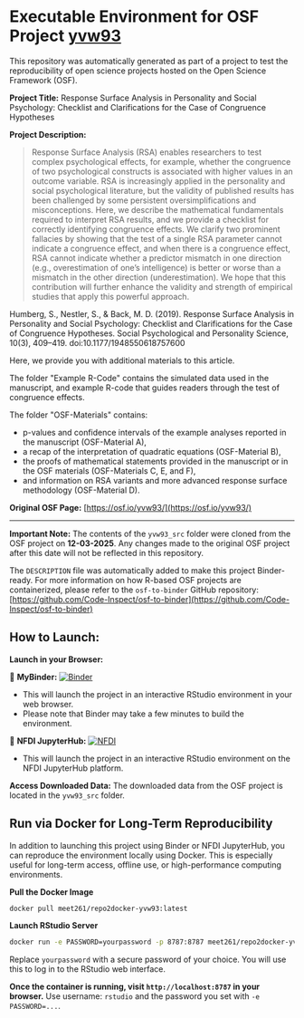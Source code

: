 # Executable Environment for OSF Project [yvw93](https://osf.io/yvw93/)

This repository was automatically generated as part of a project to test the reproducibility of open science projects hosted on the Open Science Framework (OSF).

**Project Title:** Response Surface Analysis in Personality and Social Psychology: Checklist and Clarifications for the Case of Congruence Hypotheses

**Project Description:**
> Response Surface Analysis (RSA) enables researchers to test complex psychological effects, for example, whether the congruence of two psychological constructs is associated with higher values in an outcome variable. RSA is increasingly applied in the personality and social psychological literature, but the validity of published results has been challenged by some persistent oversimplifications and misconceptions. Here, we describe the mathematical fundamentals required to interpret RSA results, and we provide a checklist for correctly identifying congruence effects. We clarify two prominent fallacies by showing that the test of a single RSA parameter cannot indicate a congruence effect, and when there is a congruence effect, RSA cannot indicate whether a predictor mismatch in one direction (e.g., overestimation of one’s intelligence) is better or worse than a mismatch in the other direction (underestimation). We hope that this contribution will further enhance the validity and strength of empirical studies that apply this powerful approach.

Humberg, S., Nestler, S., &amp; Back, M. D. (2019). Response Surface Analysis in Personality and Social Psychology: Checklist and Clarifications for the Case of Congruence Hypotheses. Social Psychological and Personality Science, 10(3), 409–419. doi:10.1177/1948550618757600

Here, we provide you with additional materials to this article. 

The folder "Example R-Code" contains the simulated data used in the manuscript, and example R-code that guides readers through the test of congruence effects.

The folder "OSF-Materials" contains:
- p-values and confidence intervals of the example analyses reported in the manuscript (OSF-Material A), 
- a recap of the interpretation of quadratic equations (OSF-Material B), 
- the proofs of mathematical statements provided in the manuscript or in the OSF materials (OSF-Materials C, E, and F), 
- and information on RSA variants and more advanced response surface methodology (OSF-Material D). 

**Original OSF Page:** [https://osf.io/yvw93/](https://osf.io/yvw93/)

---

**Important Note:** The contents of the `yvw93_src` folder were cloned from the OSF project on **12-03-2025**. Any changes made to the original OSF project after this date will not be reflected in this repository.

The `DESCRIPTION` file was automatically added to make this project Binder-ready. For more information on how R-based OSF projects are containerized, please refer to the `osf-to-binder` GitHub repository: [https://github.com/Code-Inspect/osf-to-binder](https://github.com/Code-Inspect/osf-to-binder)

## How to Launch:

**Launch in your Browser:**

🚀 **MyBinder:** [![Binder](https://mybinder.org/badge_logo.svg)](https://mybinder.org/v2/gh/code-inspect-binder/osf_yvw93/HEAD?urlpath=rstudio)

   * This will launch the project in an interactive RStudio environment in your web browser.
   * Please note that Binder may take a few minutes to build the environment.

🚀 **NFDI JupyterHub:** [![NFDI](https://nfdi-jupyter.de/images/nfdi_badge.svg)](https://hub.nfdi-jupyter.de/r2d/gh/code-inspect-binder/osf_yvw93/HEAD?urlpath=rstudio)

   * This will launch the project in an interactive RStudio environment on the NFDI JupyterHub platform.

**Access Downloaded Data:**
The downloaded data from the OSF project is located in the `yvw93_src` folder.

## Run via Docker for Long-Term Reproducibility

In addition to launching this project using Binder or NFDI JupyterHub, you can reproduce the environment locally using Docker. This is especially useful for long-term access, offline use, or high-performance computing environments.

**Pull the Docker Image**

```bash
docker pull meet261/repo2docker-yvw93:latest
```

**Launch RStudio Server**

```bash
docker run -e PASSWORD=yourpassword -p 8787:8787 meet261/repo2docker-yvw93
```
Replace `yourpassword` with a secure password of your choice. You will use this to log in to the RStudio web interface.

**Once the container is running, visit `http://localhost:8787` in your browser.**
Use username: `rstudio` and the password you set with `-e PASSWORD=...`.
